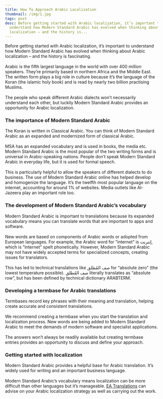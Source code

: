 ```yaml
---
title: How To Approach Arabic Localization
thumbnail: /img/1.jpg
tags: post
desc: Before getting started with Arabic localization, it’s important to
  understand how Modern Standard Arabic has evolved when thinking about Arabic
  localization – and the history is...
---
```

<!--StartFragment-->

Before getting started with Arabic localization, it’s important to understand how Modern Standard Arabic has evolved when thinking about Arabic localization – and the history is fascinating.\
\
Arabic is the fifth largest language in the world with over 400 million speakers. They’re primarily based in northern Africa and the Middle East. The written form plays a big role in culture because it’s the language of the Koran (the islamic holy book) and is read by nearly two billion practising Muslims.\
\
The people who speak different Arabic dialects won’t necessarily understand each other, but luckily Modern Standard Arabic provides an opportunity for Arabic localization.

### The importance of Modern Standard Arabic

The Koran is written in Classical Arabic. You can think of Modern Standard Arabic as an expanded and modernized form of classical Arabic.\
\
MSA has an expanded vocabulary and is used in books, the media etc. Modern Standard Arabic is the most popular of the two writing forms and is universal in Arabic-speaking nations. People don’t speak Modern Standard Arabic in everyday life, but it is used for formal speech.\
\
This is particularly helpful to allow the speakers of different dialects to do business. The use of Modern Standard Arabic online has helped develop and homogenize the language. It’s the twelfth most popular language on the internet, accounting for around 1% of websites. Media outlets like Al-Jazeera play an important role too.

### The development of Modern Standard Arabic’s vocabulary

Modern Standard Arabic is important to translations because its expanded vocabulary means you can translate words that are important to apps and software.\
\
New words are based on components of Arabic words or adopted from European languages. For example, the Arabic word for “internet” is إنترنت, which is “internet” spelt phonetically. However, Modern Standard Arabic may not have widely accepted terms for specialized concepts, creating issues for translators.\
\
This has led to technical translations like صف المُطلق for “absolute zero” (the lowest temperature possible). صف المُطلق literally translates as “absolute row”, but has been defined by technical dictionary ARABTERM.

### Developing a termbase for Arabic translations

Termbases record key phrases with their meaning and translation, helping create accurate and consistent translations.\
\
We recommend creating a termbase when you start the translation and localization process. New words are being added to Modern Standard Arabic to meet the demands of modern software and specialist applications.\
\
The answers won’t always be readily available but creating termbase entries provides an opportunity to discuss and define your approach.

### Getting started with localization

Modern Standard Arabic provides a helpful base for Arabic translation. It’s widely used for writing and an important business language.\
\
Modern Standard Arabic’s vocabulary means localization can be more difficult than other languages but it’s manageable. [EA Translations](https://englisharabictranslations.com/) can advise on your Arabic localization strategy as well as carrying out the work. 

<!--EndFragment-->